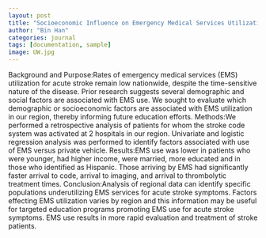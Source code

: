 ```yaml
---
layout: post
title: "Socioeconomic Influence on Emergency Medical Services Utilization for Acute Stroke: Think Nationally, Act Locally"
author: "Bin Han"
categories: journal
tags: [documentation, sample]
image: UW.jpg
---
```


Background and Purpose:Rates of emergency medical services (EMS) utilization for acute stroke remain low nationwide, despite the time-sensitive nature of the disease. Prior research suggests several demographic and social factors are associated with EMS use. We sought to evaluate which demographic or socioeconomic factors are associated with EMS utilization in our region, thereby informing future education efforts.
Methods:We performed a retrospective analysis of patients for whom the stroke code system was activated at 2 hospitals in our region. Univariate and logistic regression analysis was performed to identify factors associated with use of EMS versus private vehicle.
Results:EMS use was lower in patients who were younger, had higher income, were married, more educated and in those who identified as Hispanic. Those arriving by EMS had significantly faster arrival to code, arrival to imaging, and arrival to thrombolytic treatment times.
Conclusion:Analysis of regional data can identify specific populations underutilizing EMS services for acute stroke symptoms. Factors effecting EMS utilization varies by region and this information may be useful for targeted education programs promoting EMS use for acute stroke symptoms. EMS use results in more rapid evaluation and treatment of stroke patients.

